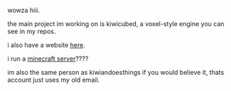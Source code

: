 wowza hiii.

the main project im working on is kiwicubed, a voxel-style engine you can see in my repos.

i also have a website [here](https://kiwiandoesthings.place).

i run a [minecraft server](https://smp.kiwiandoesthings.place)???? 

im also the same person as kiwiandoesthings if you would believe it, thats account just uses my old email.
